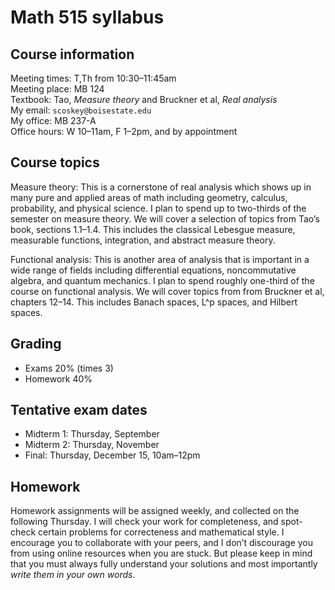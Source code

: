 # Math 515 syllabus

## Course information

Meeting times: T,Th from 10:30–11:45am  
Meeting place: MB 124  
Textbook: Tao, *Measure theory* and Bruckner et al, *Real analysis*  
My email: `scoskey@boisestate.edu`  
My office: MB 237-A  
Office hours: W 10–11am, F 1–2pm, and by appointment

## Course topics

Measure theory: This is a cornerstone of real analysis which shows up in many pure and applied areas of math including geometry, calculus, probability, and physical science. I plan to spend up to two-thirds of the semester on measure theory. We will cover a selection of topics from Tao’s book, sections 1.1–1.4. This includes the classical Lebesgue measure, measurable functions, integration, and abstract measure theory.

Functional analysis: This is another area of analysis that is important in a wide range of fields including differential equations, noncommutative algebra, and quantum mechanics. I plan to spend roughly one-third of the course on functional analysis. We will cover topics from from Bruckner et al, chapters 12–14. This includes Banach spaces, L^p spaces, and Hilbert spaces.

## Grading

* Exams 20% (times 3)
* Homework 40%

## Tentative exam dates

* Midterm 1: Thursday, September
* Midterm 2: Thursday, November
* Final: Thursday, December 15, 10am–12pm

## Homework

Homework assignments will be assigned weekly, and collected on the following Thursday. I will check your work for completeness, and spot-check certain problems for correcteness and mathematical style. I encourage you to collaborate with your peers, and I don’t discourage you from using online resources when you are stuck. But please keep in mind that you must always fully understand your solutions and most importantly *write them in your own words*.
